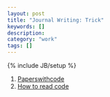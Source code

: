 ```yaml
---
layout: post
title: "Journal Writing: Trick"
keywords: []
description: 
category: "work"
tags: []
---
```

{% include JB/setup %}


1. [Paperswithcode](https://paperswithcode.com/)
2. [How to read code](https://nn.labml.ai/)
